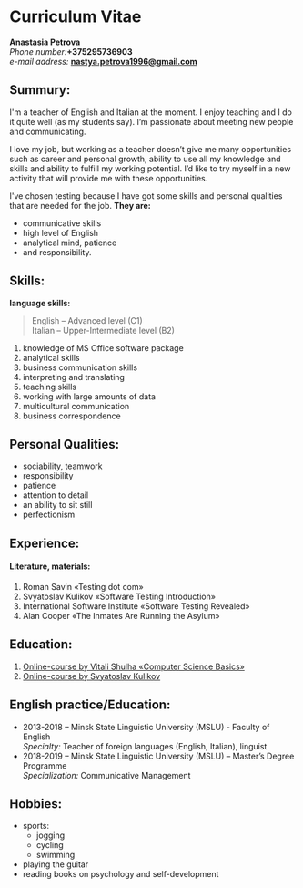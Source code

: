 # Curriculum Vitae  
**Anastasia Petrova**    
_Phone number:_**+375295736903**    
_e-mail address:_ **nastya.petrova1996@gmail.com**    
## Summury:  
I'm a teacher of English and Italian at the moment. I enjoy teaching and I do it quite well (as my students say). I’m passionate about meeting new people and communicating.  
     
I love my job, but working as a teacher doesn’t give me many opportunities such as career and personal growth, ability to use all my knowledge and skills and ability to fulfill my working potential. I’d like to try myself in a new activity that will provide me with these opportunities.  
     
I've chosen testing because I have got some skills and personal qualities that are needed for the job. **They are:**  
* communicative skills   
* high level of English  
* analytical mind, patience  
* and responsibility.  

## Skills:  
**language skills:**
> English – Advanced level (C1)  
> Italian – Upper-Intermediate level (B2)  

1.	knowledge of MS Office software package 
2.	analytical skills
3. business communication skills
4.	interpreting and translating 
5.	teaching skills
6.	working with large amounts of data
7.	multicultural communication
8.	business correspondence 

## Personal Qualities:
*	sociability, teamwork
*	responsibility 
*	patience
*	attention to detail
*	an ability to sit still 
*	perfectionism 

## Experience:
#### **Literature, materials:**
1. Roman Savin «Testing dot com»  
2. Svyatoslav Kulikov «Software Testing Introduction»   
3. International Software Institute «Software Testing Revealed»  
4. Alan Cooper «The Inmates Are Running the Asylum»  

## Education:    
1. [Online-course by Vitali Shulha «Computer Science Basics»](https://learn.epam.com/detailsPage?id=07464fe7-306f-4aa2-abdb-fb81ba509124)  
2. [Online-course by Svyatoslav Kulikov](https://learn.epam.com/detailsPage?id=a4a1b6e2-4e51-455d-ac5b-e60f23d4ed69)  

## English practice/Education:  
- 2013-2018 – Minsk State Linguistic University (MSLU) - Faculty of English  
_Specialty:_ Teacher of foreign languages (English, Italian), linguist   
- 2018-2019 – Minsk State Linguistic University (MSLU) – Master’s Degree Programme   
_Specialization:_ Communicative Management  
 
## Hobbies:  
* sports:  
  + jogging  
  + cycling  
  + swimming
* playing the guitar 
* reading books on psychology and self-development 
